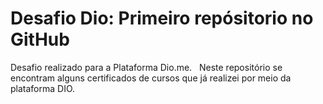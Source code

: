 # Desafio Dio: Primeiro repósitorio no GitHub
Desafio realizado para a Plataforma Dio.me. 
&nbsp;
Neste repositório se encontram alguns certificados de cursos que já realizei por meio da plataforma DIO.
